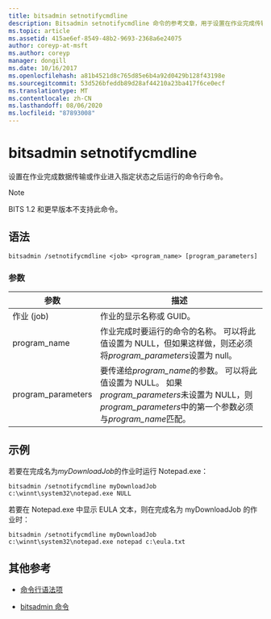 ```yaml
---
title: bitsadmin setnotifycmdline
description: Bitsadmin setnotifycmdline 命令的参考文章，用于设置在作业完成传输数据时或作业进入状态时将运行的命令行命令。
ms.topic: article
ms.assetid: 415ae6ef-8549-48b2-9693-2368a6e24075
author: coreyp-at-msft
ms.author: coreyp
manager: dongill
ms.date: 10/16/2017
ms.openlocfilehash: a81b4521d8c765d85e6b4a92d0429b128f43198e
ms.sourcegitcommit: 53d526bfeddb89d28af44210a23ba417f6ce0ecf
ms.translationtype: MT
ms.contentlocale: zh-CN
ms.lasthandoff: 08/06/2020
ms.locfileid: "87893008"
---
```

# <a name="bitsadmin-setnotifycmdline"></a>bitsadmin setnotifycmdline

设置在作业完成数据传输或作业进入指定状态之后运行的命令行命令。

> [!NOTE]
> BITS 1.2 和更早版本不支持此命令。

## <a name="syntax"></a>语法

```
bitsadmin /setnotifycmdline <job> <program_name> [program_parameters]
```

### <a name="parameters"></a>参数

| 参数 | 描述 |
| --------- | ----------- |
| 作业 (job) | 作业的显示名称或 GUID。 |
| program_name | 作业完成时要运行的命令的名称。 可以将此值设置为 NULL，但如果这样做，则还必须将*program_parameters*设置为 null。 |
| program_parameters | 要传递给*program_name*的参数。 可以将此值设置为 NULL。 如果*program_parameters*未设置为 NULL，则*program_parameters*中的第一个参数必须与*program_name*匹配。 |

## <a name="examples"></a>示例

若要在完成名为*myDownloadJob*的作业时运行 Notepad.exe：

```
bitsadmin /setnotifycmdline myDownloadJob c:\winnt\system32\notepad.exe NULL
```

若要在 Notepad.exe 中显示 EULA 文本，则在完成名为 myDownloadJob 的作业时：

```
bitsadmin /setnotifycmdline myDownloadJob c:\winnt\system32\notepad.exe notepad c:\eula.txt
```

## <a name="additional-references"></a>其他参考

- [命令行语法项](command-line-syntax-key.md)

- [bitsadmin 命令](bitsadmin.md)
